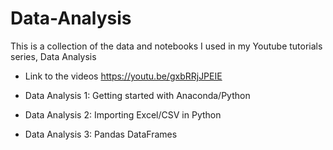 # Data-Analysis
This is a collection of the data and notebooks I used in my Youtube tutorials series, Data Analysis

* Link to the videos https://youtu.be/gxbRRjJPEIE

* Data Analysis 1: Getting started with Anaconda/Python
* Data Analysis 2: Importing Excel/CSV in Python
* Data Analysis 3: Pandas DataFrames
